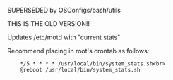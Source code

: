 SUPERSEDED by OSConfigs/bash/utils

THIS IS THE OLD VERSION!!

Updates /etc/motd with "current stats"

Recommend placing in root's crontab as follows:<br>
```
	*/5 * * * * /usr/local/bin/system_stats.sh<br>
	@reboot /usr/local/bin/system_stats.sh
```
